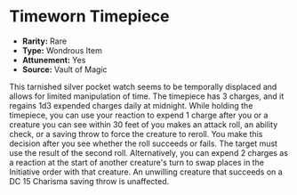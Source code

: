 # Timeworn Timepiece

- **Rarity:** Rare
- **Type:** Wondrous Item
- **Attunement:** Yes
- **Source:** Vault of Magic

This tarnished silver pocket watch seems to be temporally displaced and allows for limited manipulation of time. The timepiece has 3 charges, and it regains 1d3 expended charges daily at midnight. While holding the timepiece, you can use your reaction to expend 1 charge after you or a creature you can see within 30 feet of you makes an attack roll, an ability check, or a saving throw to force the creature to reroll. You make this decision after you see whether the roll succeeds or fails. The target must use the result of the second roll. Alternatively, you can expend 2 charges as a reaction at the start of another creature's turn to swap places in the Initiative order with that creature. An unwilling creature that succeeds on a DC 15 Charisma saving throw is unaffected.

